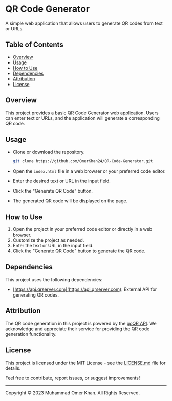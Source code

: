 # QR Code Generator

A simple web application that allows users to generate QR codes from text or URLs.

## Table of Contents

- [Overview](#overview)
- [Usage](#usage)
- [How to Use](#how-to-use)
- [Dependencies](#dependencies)
- [Attribution](#attribution)
- [License](#license)

## Overview

This project provides a basic QR Code Generator web application. Users can enter text or URLs, and the application will generate a corresponding QR code.

## Usage

- Clone or download the repository.

     ```bash
   git clone https://github.com/OmerKhan24/QR-Code-Generator.git
- Open the `index.html` file in a web browser or your preferred code editor.
- Enter the desired text or URL in the input field.
- Click the "Generate QR Code" button.
- The generated QR code will be displayed on the page.

## How to Use

1. Open the project in your preferred code editor or directly in a web browser.
2. Customize the project as needed.
3. Enter the text or URL in the input field.
4. Click the "Generate QR Code" button to generate the QR code.

## Dependencies

This project uses the following dependencies:

- [https://api.qrserver.com](https://api.qrserver.com): External API for generating QR codes.

## Attribution

The QR code generation in this project is powered by the [goQR API](https://goqr.me/api/). We acknowledge and appreciate their service for providing the QR code generation functionality.

## License

This project is licensed under the MIT License - see the [LICENSE.md](https://github.com/OmerKhan24/QR-Code-Generator/blob/main/LICENSE.md) file for details.

Feel free to contribute, report issues, or suggest improvements!

---

Copyright © 2023 Muhammad Omer Khan. All Rights Reserved.

